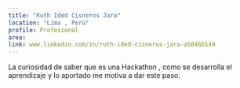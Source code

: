 ```yaml
---
title: "Ruth Ided Cisneros Jara"
location: "Lima , Perú"
profile: Profesional
area: 
link: www.linkedin.com/in/ruth-ided-cisneros-jara-a5046b149
---
```


La curiosidad de saber que es una Hackathon , como se desarrolla el aprendizaje y lo aportado me motiva a dar este paso.